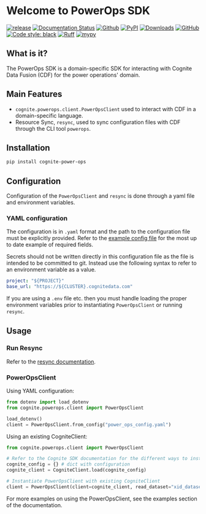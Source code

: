 # Welcome to PowerOps SDK

[![release](https://img.shields.io/github/actions/workflow/status/cognitedata/power-ops-sdk/release.yml?style=for-the-badge)](https://github.com/cognitedata/power-ops/actions/workflows/release.yml)
[![Documentation Status](https://readthedocs.com/projects/cognite-power-ops-sdk/badge/?version=latest&style=for-the-badge)](https://cognite-power-ops-sdk.readthedocs-hosted.com/en/latest/?badge=latest)
[![Github](https://shields.io/badge/github-cognite/power_ops_sdk-green?logo=github&style=for-the-badge)](https://github.com/cognitedata/power-ops-sdk)
[![PyPI](https://img.shields.io/pypi/v/cognite-power-ops?style=for-the-badge)](https://pypi.org/project/cognite-power-ops/)
[![Downloads](https://img.shields.io/pypi/dm/cognite-power-ops?style=for-the-badge)](https://pypistats.org/packages/cognite-power-ops)
[![GitHub](https://img.shields.io/github/license/cognitedata/power-ops-sdk?style=for-the-badge)](https://github.com/cognitedata/power-ops-sdk/blob/master/LICENSE)
[![Code style: black](https://img.shields.io/badge/code%20style-black-000000.svg?style=for-the-badge)](https://github.com/ambv/black)
[![Ruff](https://img.shields.io/endpoint?url=https://raw.githubusercontent.com/astral-sh/ruff/main/assets/badge/v2.json&style=for-the-badge)](https://github.com/astral-sh/ruff)
[![mypy](https://img.shields.io/badge/mypy-checked-000000.svg?style=for-the-badge&color=blue)](http://mypy-lang.org)

## What is it?

The PowerOps SDK is a domain-specific SDK for interacting with Cognite Data Fusion (CDF) for the power operations' domain.

## Main Features

* `cognite.powerops.client.PowerOpsClient` used to interact with CDF in a domain-specific language.
* Resource Sync, `resync`, used to sync configuration files with CDF through the CLI tool `powerops`.

## Installation

```bash
pip install cognite-power-ops
```

## Configuration

Configuration of the `PowerOpsClient` and `resync` is done through a yaml file and environment variables.

### YAML configuration

The configuration is in `.yaml` format and the path to the configuration file must be explicitly provided. Refer to the [example config file](power_ops_config.yaml) for the most up to date example of required fields.

Secrets should not be written directly in this configuration file as the file is intended to be committed to git. Instead use the following syntax to refer to an environment variable as a value.

```yaml
project: "${PROJECT}"
base_url: "https://${CLUSTER}.cognitedata.com"
```

If you are using a `.env` file etc. then you must handle loading the proper environment variables prior to instantiating `PowerOpsClient` or running `resync`.

## Usage

### Run Resync

Refer to the [resync documentation](RESYNC.md).

### PowerOpsClient

Using YAML configuration:

```python
from dotenv import load_dotenv
from cognite.powerops.client import PowerOpsClient

load_dotenv()
client = PowerOpsClient.from_config("power_ops_config.yaml")

```

Using an existing CogniteClient:

```python
from cognite.powerops.client import PowerOpsClient

# Refer to the Cognite SDK documentation for the different ways to instantiate a CogniteClient
cognite_config = {} # dict with configuration
cognite_client = CogniteClient.load(cognite_config)

# Instantiate PowerOpsClient with existing CogniteClient
client = PowerOpsClient(client=cognite_client, read_dataset="xid_dataset", write_dataset="xid_dataset")

```

For more examples on using the PowerOpsClient, see the examples section of the documentation.
